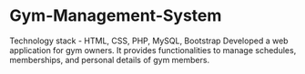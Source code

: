 # Gym-Management-System
Technology stack - HTML, CSS, PHP, MySQL, Bootstrap
Developed a web application for gym owners. It provides functionalities to manage schedules, memberships,
and personal details of gym members.
